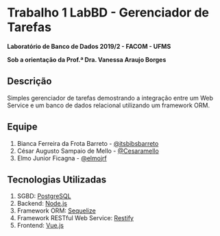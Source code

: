 # Trabalho 1 LabBD - Gerenciador de Tarefas
**Laboratório de Banco de Dados 2019/2 - FACOM - UFMS**  

**Sob a orientação da Prof.ª Dra. Vanessa Araujo Borges**

## Descrição
Simples gerenciador de tarefas demostrando a integração entre um Web Service e um banco de dados relacional utilizando um framework ORM.

## Equipe
 1. Bianca Ferreira da Frota Barreto - [@itsbibsbarreto](https://github.com/itsbibsbarreto)
 2. César Augusto Sampaio de Mello - [@Cesaramello](https://github.com/Cesaramello)
 3. Elmo Junior Ficagna - [@elmojrf](https://github.com/elmojrf)

## Tecnologias Utilizadas
 1. SGBD: [PostgreSQL](https://www.postgresql.org/)
 2. Backend: [Node.js](https://nodejs.org/en/)
 3. Framework ORM: [Sequelize](http://sequelizejs.com)
 4. Framework RESTful Web Service: [Restify](http://restify.com/)
 5. Frontend: [Vue.js](https://vuejs.org/)
 